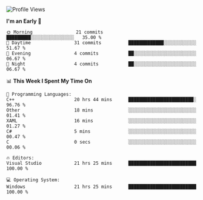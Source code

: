 <!--START_SECTION:waka-->
![Profile Views](http://img.shields.io/badge/Profile%20Views-7-blue)

**I'm an Early 🐤** 

```text
🌞 Morning                21 commits          █████████░░░░░░░░░░░░░░░░   35.00 % 
🌆 Daytime                31 commits          █████████████░░░░░░░░░░░░   51.67 % 
🌃 Evening                4 commits           ██░░░░░░░░░░░░░░░░░░░░░░░   06.67 % 
🌙 Night                  4 commits           ██░░░░░░░░░░░░░░░░░░░░░░░   06.67 % 
```


📊 **This Week I Spent My Time On** 

```text
💬 Programming Languages: 
C++                      20 hrs 44 mins      ████████████████████████░   96.76 % 
Other                    18 mins             ░░░░░░░░░░░░░░░░░░░░░░░░░   01.41 % 
XAML                     16 mins             ░░░░░░░░░░░░░░░░░░░░░░░░░   01.27 % 
C#                       5 mins              ░░░░░░░░░░░░░░░░░░░░░░░░░   00.47 % 
C                        0 secs              ░░░░░░░░░░░░░░░░░░░░░░░░░   00.06 % 

🔥 Editors: 
Visual Studio            21 hrs 25 mins      █████████████████████████   100.00 % 

💻 Operating System: 
Windows                  21 hrs 25 mins      █████████████████████████   100.00 % 
```


<!--END_SECTION:waka-->
